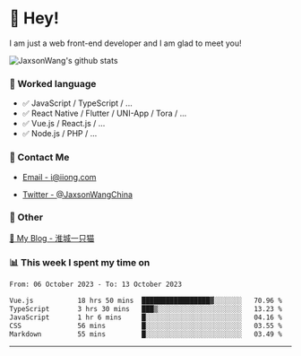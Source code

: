 # 👋 Hey!

I am just a web front-end developer and I am glad to meet you!

![JaxsonWang's github stats](https://github-readme-stats.vercel.app/api?username=JaxsonWang&&show_icons=true&&title_color=1abc9c&&icon_color=1abc9c)


### 📝 Worked language

- ✅ JavaScript / TypeScript / ...
- ✅ React Native / Flutter / UNI-App / Tora / ...
- ✅ Vue.js / React.js / ...
- ✅ Node.js / PHP / ...

### 📮 Contact Me

- [Email - i@iiong.com](mailto:i@iiong.com)

- [Twitter - @JaxsonWangChina](https://twitter.com/JaxsonWangChina)

### 🤪 Other

[📌 My Blog - 淮城一只猫](https://iiong.com)

### 📊 This week I spent my time on

<!--START_SECTION:waka-->

```txt
From: 06 October 2023 - To: 13 October 2023

Vue.js           18 hrs 50 mins  █████████████████▓░░░░░░░   70.96 %
TypeScript       3 hrs 30 mins   ███▒░░░░░░░░░░░░░░░░░░░░░   13.23 %
JavaScript       1 hr 6 mins     █░░░░░░░░░░░░░░░░░░░░░░░░   04.16 %
CSS              56 mins         █░░░░░░░░░░░░░░░░░░░░░░░░   03.55 %
Markdown         55 mins         █░░░░░░░░░░░░░░░░░░░░░░░░   03.49 %
```

<!--END_SECTION:waka-->

---
